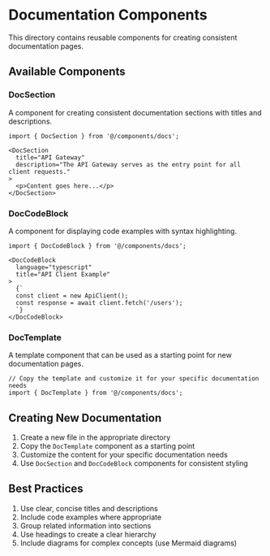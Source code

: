 # Documentation Components

This directory contains reusable components for creating consistent documentation pages.

## Available Components

### DocSection

A component for creating consistent documentation sections with titles and descriptions.

```tsx
import { DocSection } from '@/components/docs';

<DocSection 
  title="API Gateway" 
  description="The API Gateway serves as the entry point for all client requests."
>
  <p>Content goes here...</p>
</DocSection>
```

### DocCodeBlock

A component for displaying code examples with syntax highlighting.

```tsx
import { DocCodeBlock } from '@/components/docs';

<DocCodeBlock 
  language="typescript" 
  title="API Client Example"
>
  {`
  const client = new ApiClient();
  const response = await client.fetch('/users');
  `}
</DocCodeBlock>
```

### DocTemplate

A template component that can be used as a starting point for new documentation pages.

```tsx
// Copy the template and customize it for your specific documentation needs
import { DocTemplate } from '@/components/docs';
```

## Creating New Documentation

1. Create a new file in the appropriate directory
2. Copy the `DocTemplate` component as a starting point
3. Customize the content for your specific documentation needs
4. Use `DocSection` and `DocCodeBlock` components for consistent styling

## Best Practices

1. Use clear, concise titles and descriptions
2. Include code examples where appropriate
3. Group related information into sections
4. Use headings to create a clear hierarchy
5. Include diagrams for complex concepts (use Mermaid diagrams) 